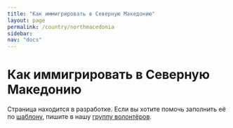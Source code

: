 ```yaml
---
title: "Как иммигрировать в Северную Македонию"
layout: page
permalink: /country/northmacedonia
sidebar:
nav: "docs"
---
```


# Как иммигрировать в Северную Македонию

Страница находится в разработке. Если вы хотите помочь заполнить её по [шаблону](/template), пишите в нашу [группу волонтёров](https://t.me/+FHi3FnJaoWJkMDAx).

